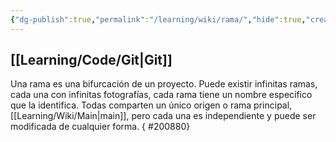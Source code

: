 ```yaml
---
{"dg-publish":true,"permalink":"/learning/wiki/rama/","hide":true,"created":"2024-03-14T14:41","updated":"2024-03-27T13:06"}
---
```


## [[Learning/Code/Git\|Git]]
Una rama es una bifurcación de un proyecto. Puede existir infinitas ramas, cada una con infinitas fotografías, cada rama tiene un nombre específico que la identifica. Todas comparten un único origen o rama principal, [[Learning/Wiki/Main\|main]], pero cada una es independiente y puede ser modificada de cualquier forma.
{ #200880}
